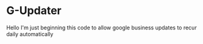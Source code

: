 # G-Updater
Hello I'm just beginning this code to allow google business updates to recur daily automatically

